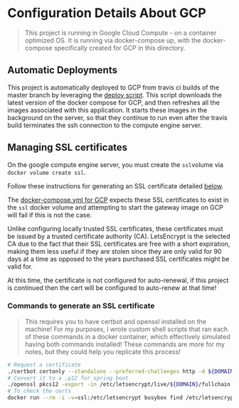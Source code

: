 # Configuration Details About GCP
> This project is running in Google Cloud Compute - on a container optimized OS.
> It is running via docker-compose up, with the docker-compose specifically created for GCP in this directory.

## Automatic Deployments

This project is automatically deployed to GCP from travis ci builds of the master branch by leveraging the 
[deploy script](./deploy.sh).  This script downloads the latest version of the docker compose for GCP, and then refreshes
all the images associated with this application.  It starts these images in the background on the server, so that they
continue to run even after the travis build terminates the ssh connection to the compute engine server.

## Managing SSL certificates

On the google compute engine server, you must create the `ssl`volume via `docker volume create ssl`.

Follow these instructions for generating an SSL certificate detailed [below](#commands-to-generate-an-ssl-certificate).

The [docker-compose.yml for GCP](./docker-compose.yml) expects these SSL certificates to exist in the `ssl` docker volume
and attempting to start the gateway image on GCP will fail if this is not the case.

Unlike configuring locally trusted SSL certificates, these certificates must be issued by a trusted certificate authority (CA).
LetsEncrypt is the selected CA due to the fact that their SSL certificates are free with a short expiration, making them less
useful if they are stolen since they are only valid for 90 days at a time as opposed to the years purchased SSL certificates
might be valid for.

At this time, the certificate is not configured for auto-renewal, if this project is continued then the cert
will be configured to auto-renew at that time!

### Commands to generate an SSL certificate
> This requires you to have certbot and openssl installed on the machine! For my purposes, I wrote custom
> shell scripts that ran each of these commands in a docker container, which effectively simulated having both commands
> installed! These commands are more for my notes, but they could help you replicate this process!

```bash
# Request a certificate
./certbot certonly --standalone --preferred-challenges http -d ${DOMAIN} -m ${EMAIL} -n --agree-tos
# Convert it to a .p12 for spring boot
./openssl pkcs12 -export -in /etc/letsencrypt/live/${DOMAIN}/fullchain.pem -inkey /etc/letsencrypt/live/${DOMAIN}/privkey.pem -out /etc/letsencrypt/live/${DOMAIN}/keystore.p12 -name recipe-organizr -CAfile /etc/letsencrypt/live/${DOMAIN}/chain.pem -caname root
# To check the certs
docker run --rm -i -v=ssl:/etc/letsencrypt busybox find /etc/letsencrypt
```
